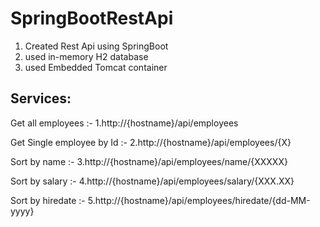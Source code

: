 # SpringBootRestApi

1. Created Rest Api using SpringBoot
2. used in-memory H2 database
3. used Embedded Tomcat container

Services:
----------
Get all employees :-
1.http://{hostname}/api/employees

Get Single employee by Id :-
2.http://{hostname}/api/employees/{X}

Sort by name :-
3.http://{hostname}/api/employees/name/{XXXXX}

Sort by salary :-
4.http://{hostname}/api/employees/salary/{XXX.XX}

Sort by hiredate :-
5.http://{hostname}/api/employees/hiredate/{dd-MM-yyyy}


